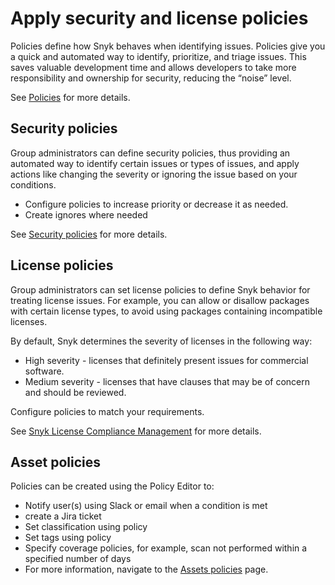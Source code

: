# Apply security and license policies

Policies define how Snyk behaves when identifying issues. Policies give you a quick and automated way to identify, prioritize, and triage issues. This saves valuable development time and allows developers to take more responsibility and ownership for security, reducing the “noise” level.

See [Policies](../../../manage-risk/policies/) for more details.

## Security policies

Group administrators can define security policies, thus providing an automated way to identify certain issues or types of issues, and apply actions like changing the severity or ignoring the issue based on your conditions.&#x20;

* Configure policies to increase priority or decrease it as needed.&#x20;
* Create ignores where needed

See [Security policies](../../../manage-risk/policies/security-policies/) for more details.

## License policies

Group administrators can set license policies to define Snyk behavior for treating license issues. For example, you can allow or disallow packages with certain license types, to avoid using packages containing incompatible licenses.

By default, Snyk determines the severity of licenses in the following way:

* High severity - licenses that definitely present issues for commercial software.
* Medium severity - licenses that have clauses that may be of concern and should be reviewed.

Configure policies to match your requirements.

See [Snyk License Compliance Management](../../../scan-with-snyk/snyk-open-source/scan-open-source-libraries-and-licenses/snyk-license-compliance-management.md) for more details.

## Asset policies

Policies can be created using the Policy Editor to:

* Notify user(s) using Slack or email when a condition is met
* create a Jira ticket
* Set classification using policy
* Set tags using policy
* Specify coverage policies, for example, scan not performed within a specified number of days
* For more information, navigate to the [Assets policies](../../../manage-risk/policies/assets-policies/) page.







